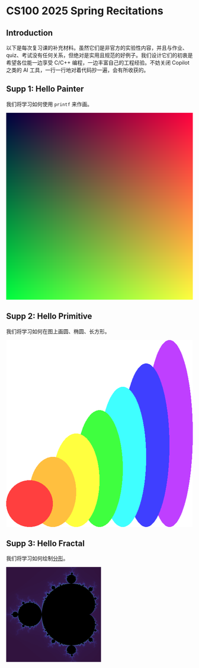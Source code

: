 # CS100 2025 Spring Recitations

## Introduction

以下是每次复习课的补充材料。虽然它们是非官方的实验性内容，并且与作业、quiz、考试没有任何关系，但绝对是实用且规范的好例子。我们设计它们的初衷是希望各位能一边享受
C/C++ 编程，一边丰富自己的工程经验。不妨关闭 Copilot 之类的 AI 工具，一行一行地对着代码抄一遍，会有所收获的。

## Supp 1: Hello Painter

我们将学习如何使用 `printf` 来作画。

<img src="r1/supp/image.png" style="zoom: 100%;" />

## Supp 2: Hello Primitive

我们将学习如何在图上画圆、椭圆、长方形。

<img src="r2/supp/image.png" style="zoom: 100%;" />

## Supp 3: Hello Fractal

我们将学习如何绘制[分形](https://en.wikipedia.org/wiki/Fractal)。

<img src="r3/supp/image.png" style="zoom: 25%;" />
